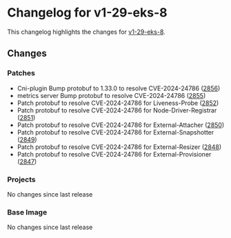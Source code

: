 # Changelog for v1-29-eks-8

This changelog highlights the changes for [v1-29-eks-8](https://github.com/aws/eks-distro/tree/v1-29-eks-8).

## Changes

### Patches
* Cni-plugin Bump protobuf to 1.33.0 to resolve CVE-2024-24786  ([2856](https://github.com/aws/eks-distro/pull/2856))
* metrics server Bump protobuf to resolve CVE-2024-24786 ([2855](https://github.com/aws/eks-distro/pull/2855))
* Patch protobuf to resolve CVE-2024-24786 for Liveness-Probe ([2852](https://github.com/aws/eks-distro/pull/2852))
* Patch protobuf to resolve CVE-2024-24786 for Node-Driver-Registrar ([2851](https://github.com/aws/eks-distro/pull/2851))
* Patch protobuf to resolve CVE-2024-24786 for External-Attacher ([2850](https://github.com/aws/eks-distro/pull/2850))
* Patch protobuf to resolve CVE-2024-24786 for External-Snapshotter ([2849](https://github.com/aws/eks-distro/pull/2849))
* Patch protobuf to resolve CVE-2024-24786 for External-Resizer ([2848](https://github.com/aws/eks-distro/pull/2848))
* Patch protobuf to resolve CVE-2024-24786 for External-Provisioner ([2847](https://github.com/aws/eks-distro/pull/2847))

### Projects
No changes since last release

### Base Image
No changes since last release

